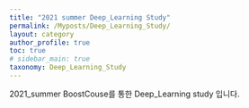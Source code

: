 ```yaml
---
title: "2021 summer Deep_Learning Study"
permalink: /Myposts/Deep_Learning_Study/
layout: category
author_profile: true
toc: true
# sidebar_main: true
taxonomy: Deep_Learning_Study
---
```


2021_summer BoostCouse를 통한 Deep_Learning study 입니다.